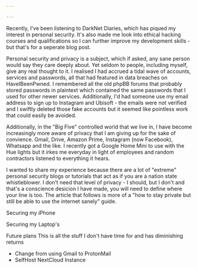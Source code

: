 ```yaml
---

---
```


Recently, I've been listening to DarkNet Diaries, which has piqued my interest in personal security. It's also made me look into ethical hacking courses and qualifications so I can further improve my development skills - but that's for a seperate blog post.

Personal security and privacy is a subject, which if asked, any sane person would say they care deeply about. Yet seldom to people, including myself, give any real thought to it. I realised I had accrued a tidal wave of accounts, services and passwords, all that had featured in data breaches on HaveIBeenPwned. I remembered all the old phpBB forums that probably stored passwords in plaintext which contained the same passwords that I used for other newer services. Additionally, I'd had someone use my email address to sign up to Instagram and Ubisoft - the emails were not verified and I swiftly deleted those fake accounts but it seemed like pointless work that could easily be avoided.

Additionally, in the "Big Five" controlled world that we live in, I have become increasingly more aware of privacy that I am giving up for the sake of convience. Gmail, Drive, Amazon Prime, Instagram (now Facebook), Whatsapp and the like. I recently got a Google Home Mini to use with the Hue lights but it irkes me everyday in light of employees and random contractors listened to everything it hears.

I wanted to share my experience because there are a lot of "extreme" personal security blogs or tutorials that act as if you are a nation state whistleblower. I don't need that level of privacy - I should, but I don't and that's a conscience desicion I have made, you will need to define where your line is too. The article that follows is more of a "how to stay private but still be able to use the internet sanely" guide.

Securing my iPhone

Securing my Laptop's

Future plans
This is all the stuff I don't have time for and has diminishing returns
* Change from using Gmail to ProtonMail
* SelfHost NextCloud Instance
